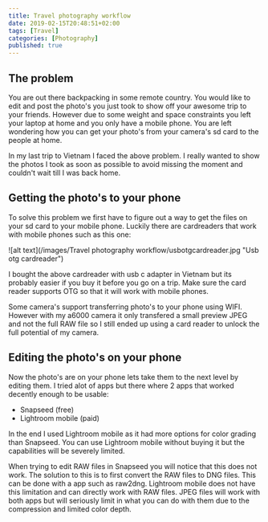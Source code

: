 ```yaml
---
title: Travel photography workflow
date: 2019-02-15T20:48:51+02:00
tags: [Travel]
categories: [Photography]
published: true
---
```


## The problem
You are out there backpacking in some remote country. You would like to edit and post the photo's you just took to show off your awesome trip to your friends. However due to some weight and space constraints you left your laptop at home and you only have a mobile phone. You are left wondering how you can get your photo's from your camera's sd card to the people at home.

In my last trip to Vietnam I faced the above problem. I really wanted to show the photos I took as soon as possible to avoid missing the moment and couldn't wait till I was back home. 

## Getting the photo's to your phone
To solve this problem we first have to figure out a way to get the files on your sd card to your mobile phone. Luckily there are cardreaders that work with mobile phones such as this one:

![alt text](/images/Travel photography workflow/usbotgcardreader.jpg "Usb otg cardreader")

I bought the above cardreader with usb c adapter in Vietnam but its probably easier if you buy it before you go on a trip. Make sure the card reader supports OTG so that it will work with mobile phones.

Some camera's support transferring photo's to your phone using WIFI. However with my a6000 camera it only transfered a small preview JPEG and not the full RAW file so I still ended up using a card reader to unlock the full potential of my camera.

## Editing the photo's on your phone
Now the photo's are on your phone lets take them to the next level by editing them. I tried alot of apps but there where 2 apps that worked decently enough to be usable:
- Snapseed (free)
- Lightroom mobile (paid)

In the end I used Lightroom mobile as it had more options for color grading than Snapseed. You can use Lightroom mobile without buying it but the capabilities will be severely limited.

When trying to edit RAW files in Snapseed you will notice that this does not work. The solution to this is to first convert the RAW files to DNG files. This can be done with a app such as raw2dng. Lightroom mobile does not have this limitation and can directly work with RAW files. JPEG files will work with both apps but will seriously limit in what you can do with them due to the compression and limited color depth.